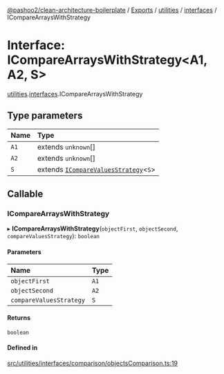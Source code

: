 [@pashoo2/clean-architecture-boilerplate](../README.md) / [Exports](../modules.md) / [utilities](../modules/utilities.md) / [interfaces](../modules/utilities.interfaces.md) / ICompareArraysWithStrategy

# Interface: ICompareArraysWithStrategy<A1, A2, S\>

[utilities](../modules/utilities.md).[interfaces](../modules/utilities.interfaces.md).ICompareArraysWithStrategy

## Type parameters

| Name | Type |
| :------ | :------ |
| `A1` | extends `unknown`[] |
| `A2` | extends `unknown`[] |
| `S` | extends [`ICompareValuesStrategy`](utilities.interfaces.icomparevaluesstrategy.md)<`S`\> |

## Callable

### ICompareArraysWithStrategy

▸ **ICompareArraysWithStrategy**(`objectFirst`, `objectSecond`, `compareValuesStrategy`): `boolean`

#### Parameters

| Name | Type |
| :------ | :------ |
| `objectFirst` | `A1` |
| `objectSecond` | `A2` |
| `compareValuesStrategy` | `S` |

#### Returns

`boolean`

#### Defined in

[src/utilities/interfaces/comparison/objectsComparison.ts:19](https://github.com/pashoo2/clean-architecture-boilerplate/blob/741b3a2/src/utilities/interfaces/comparison/objectsComparison.ts#L19)
